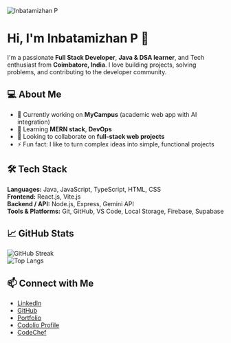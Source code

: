 ![Inbatamizhan P](https://img.shields.io/badge/-Inbatamizhan%20P-blueviolet?style=for-the-badge&logo=github&logoColor=white)

# Hi, I'm Inbatamizhan P 👋
I'm a passionate **Full Stack Developer**, **Java & DSA learner**, and Tech enthusiast from **Coimbatore, India**. I love building projects, solving problems, and contributing to the developer community.

## 💻 About Me
- 🔭 Currently working on **MyCampus** (academic web app with AI integration)  
- 🌱 Learning **MERN stack**, **DevOps**  
- 👯 Looking to collaborate on **full-stack web projects**  
- ⚡ Fun fact: I like to turn complex ideas into simple, functional projects  

## 🛠️ Tech Stack
**Languages:** Java, JavaScript, TypeScript, HTML, CSS  
**Frontend:** React.js, Vite.js  
**Backend / API:** Node.js, Express, Gemini API  
**Tools & Platforms:** Git, GitHub, VS Code, Local Storage, Firebase, Supabase  

## 📈 GitHub Stats
![GitHub Streak](https://github-readme-streak-stats.herokuapp.com/?user=Inba-11&theme=dark)  
![Top Langs](https://github-readme-stats.vercel.app/api/top-langs/?username=Inba-11&layout=compact&theme=dark)  

## 📫 Connect with Me
- [LinkedIn](https://www.linkedin.com/in/inbatamizhan-p-232a23295/)  
- [GitHub](https://github.com/Inba-11)  
- [Portfolio](https://portfolio-livid-nine-zuxe7ln1hb.vercel.app/)  
- [Codolio Profile](https://codolio.com/profile/Inba) 
- [CodeChef](https://www.codechef.com/users/kit27csbs23)  

